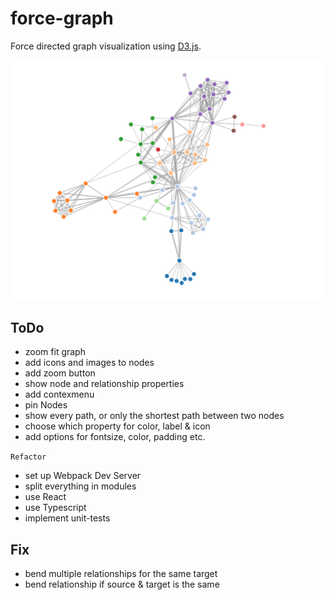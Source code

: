 # force-graph

Force directed graph visualization using [D3.js](https://github.com/d3/d3).

![neo4j browser screenshot](./.github/ForceLayout.png)

## ToDo

* zoom fit graph 
* add icons and images to nodes
* add zoom button 
* show node and relationship properties
* add contexmenu 
* pin Nodes
* show every path, or only the shortest path between two nodes
* choose which property for color, label & icon
* add options for fontsize, color, padding etc.

`Refactor`

* set up Webpack Dev Server
* split everything in modules
* use React
* use Typescript
* implement unit-tests


## Fix

* bend multiple relationships for the same target
* bend relationship if source & target is the same
